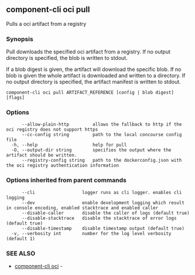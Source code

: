 ## component-cli oci pull

Pulls a oci artifact from a registry

### Synopsis


Pull downloads the specified oci artifact from a registry.
If no output directory is specified, the blob is written to stdout.

If a blob digest is given, the artifact will download the specific blob.
If no blob is given the whole artifact is downloaded and written to a directory.
If no output directory is specified, the artifact manifest is written to stdout.



```
component-cli oci pull ARTIFACT_REFERENCE [config | blob digest] [flags]
```

### Options

```
      --allow-plain-http         allows the fallback to http if the oci registry does not support https
      --cc-config string         path to the local concourse config file
  -h, --help                     help for pull
  -O, --output-dir string        specifies the output where the artifact should be written.
      --registry-config string   path to the dockerconfig.json with the oci registry authentication information
```

### Options inherited from parent commands

```
      --cli                  logger runs as cli logger. enables cli logging
      --dev                  enable development logging which result in console encoding, enabled stacktrace and enabled caller
      --disable-caller       disable the caller of logs (default true)
      --disable-stacktrace   disable the stacktrace of error logs (default true)
      --disable-timestamp    disable timestamp output (default true)
  -v, --verbosity int        number for the log level verbosity (default 1)
```

### SEE ALSO

* [component-cli oci](component-cli_oci.md)	 - 

